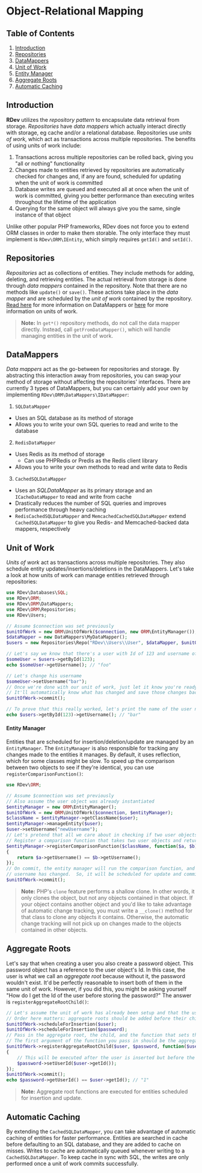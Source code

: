 # Object-Relational Mapping

## Table of Contents
1. [Introduction](#introduction)
2. [Repositories](#repositories)
3. [DataMappers](#datamappers)
4. [Unit of Work](#unit-of-work)
  1. [Entity Manager](#entity-manager)
5. [Aggregate Roots](#aggregate-roots)
6. [Automatic Caching](#automatic-caching)

## Introduction
**RDev** utilizes the *repository pattern* to encapsulate data retrieval from storage.  *Repositories* have *data mappers* which actually interact directly with storage, eg cache and/or a relational database.  Repositories use *units of work*, which act as transactions across multiple repositories.  The benefits of using units of work include:

1. Transactions across multiple repositories can be rolled back, giving you "all or nothing" functionality
2. Changes made to entities retrieved by repositories are automatically checked for changes and, if any are found, scheduled for updating when the unit of work is committed
3. Database writes are queued and executed all at once when the unit of work is committed, giving you better performance than executing writes throughout the lifetime of the application
4. Querying for the same object will always give you the same, single instance of that object

Unlike other popular PHP frameworks, RDev does not force you to extend ORM classes in order to make them storable.  The only interface they must implement is `RDev\ORM\IEntity`, which simply requires `getId()` and `setId()`.

## Repositories
*Repositories* act as collections of entities.  They include methods for adding, deleting, and retrieving entities.  The actual retrieval from storage is done through *data mappers* contained in the repository.  Note that there are no methods like `update()` or `save()`.  These actions take place in the *data mapper* and are scheduled by the *unit of work* contained by the repository.  [Read here](#datamappers) for more information on DataMappers or [here](#unit-of-work) for more information on units of work.

> **Note:** In `get*()` repository methods, do not call the data mapper directly.  Instead, call `getFromDataMapper()`, which will handle managing entities in the unit of work.

## DataMappers
*Data mappers* act as the go-between for repositories and storage.  By abstracting this interaction away from repositories, you can swap your method of storage without affecting the repositories' interfaces.  There are currently 3 types of DataMappers, but you can certainly add your own by implementing `RDev\ORM\DataMappers\IDataMapper`:

1. `SQLDataMapper`
  * Uses an SQL database as its method of storage
  * Allows you to write your own SQL queries to read and write to the database
2. `RedisDataMapper`
  * Uses Redis as its method of storage
    * Can use PHPRedis or Predis as the Redis client library
  * Allows you to write your own methods to read and write data to Redis
3. `CachedSQLDataMapper`
  * Uses an *SQLDataMapper* as its primary storage and an `ICacheDataMapper` to read and write from cache
  * Drastically reduces the number of SQL queries and improves performance through heavy caching
  * `RedisCachedSQLDataMapper` and `MemcachedCachedSQLDataMapper` extend `CachedSQLDataMapper` to give you Redis- and Memcached-backed data mappers, respectively

## Unit of Work
*Units of work* act as transactions across multiple repositories.  They also schedule entity updates/insertions/deletions in the DataMappers. Let's take a look at how units of work can manage entities retrieved through repositories:
```php
use RDev\Databases\SQL;
use RDev\ORM;
use RDev\ORM\DataMappers;
use RDev\ORM\Repositories;
use RDev\Users;

// Assume $connection was set previously
$unitOfWork = new ORM\UnitOfWork($connection, new ORM\EntityManager());
$dataMapper = new DataMappers\MyDataMapper();
$users = new Repositories\Repo("RDev\\Users\\User", $dataMapper, $unitOfWork);

// Let's say we know that there's a user with Id of 123 and username of "foo" in the repository
$someUser = $users->getById(123);
echo $someUser->getUsername(); // "foo"

// Let's change his username
$someUser->setUsername("bar");
// Once we're done with our unit of work, just let it know you're ready to commit
// It'll automatically know what has changed and save those changes back to storage
$unitOfWork->commit();

// To prove that this really worked, let's print the name of the user now
echo $users->getById(123)->getUsername(); // "bar"
```

#### Entity Manager
Entities that are scheduled for insertion/deletion/update are managed by an `EntityManager`.  The `EntityManager` is also responsible for tracking any changes made to the entities it manages.  By default, it uses reflection, which for some classes might be slow.  To speed up the comparison between two objects to see if they're identical, you can use `registerComparisonFunction()`:
```php
use RDev\ORM;

// Assume $connection was set previously
// Also assume the user object was already instantiated
$entityManager = new ORM\EntityManager();
$unitOfWork = new ORM\UnitOfWork($connection, $entityManager); 
$className = $entityManager->getClassName($user);
$entityManager->manageEntity($user);
$user->setUsername("newUsername");
// Let's pretend that all we care about in checking if two user objects are identical is comparing their usernames
// Register a comparison function that takes two user objects and returns whether or not the usernames matched
$entityManager->registerComparisonFunction($className, function($a, $b)
{
    return $a->getUsername() == $b->getUsername();
});
// On commit, the entity manager will run the comparison function, and it will determine that the $user's
// username has changed.  So, it will be scheduled for update and committed
$unitOfWork->commit();
```
> **Note:** PHP's `clone` feature performs a shallow clone.  In other words, it only clones the object, but not any objects contained in that object.  If your object contains another object and you'd like to take advantage of automatic change tracking, you must write a `__clone()` method for that class to clone any objects it contains.  Otherwise, the automatic change tracking will not pick up on changes made to the objects contained in other objects.

## Aggregate Roots
Let's say that when creating a user you also create a password object.  This password object has a reference to the user object's Id.  In this case, the user is what we call an *aggregate root* because without it, the password wouldn't exist.  It'd be perfectly reasonable to insert both of them in the same unit of work.  However, if you did this, you might be asking yourself "How do I get the Id of the user before storing the password?"  The answer is `registerAggregateRootChild()`:
```php
// Let's assume the unit of work has already been setup and that the user and password objects are created
// Order here matters: aggregate roots should be added before their children
$unitOfWork->scheduleForInsertion($user);
$unitOfWork->scheduleForInsertion($password);
// Pass in the aggregate root, the child, and the function that sets the aggregate root Id in the child
// The first argument of the function you pass in should be the aggregate root, and the second should be the child
$unitOfWork->registerAggregateRootChild($user, $password, function($user, $password)
{
    // This will be executed after the user is inserted but before the password is inserted
    $password->setUserId($user->getId());
});
$unitOfWork->commit();
echo $password->getUserId() == $user->getId(); // "1"
```

> **Note:** Aggregate root functions are executed for entities scheduled for insertion and update.

## Automatic Caching
By extending the `CachedSQLDataMapper`, you can take advantage of automatic caching of entities for faster performance.  Entities are searched in cache before defaulting to an SQL database, and they are added to cache on misses.  Writes to cache are automatically queued whenever writing to a `CachedSQLDataMapper`.  To keep cache in sync with SQL, the writes are only performed once a unit of work commits successfully.